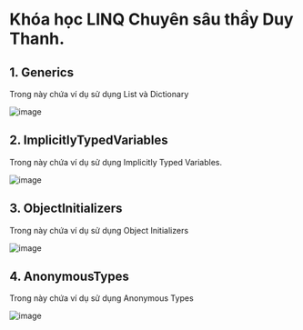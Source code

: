 # Khóa học LINQ Chuyên sâu thầy Duy Thanh.
## 1. Generics
Trong này chứa ví dụ sử dụng List và Dictionary

![image](https://user-images.githubusercontent.com/94212972/160229251-1dc0f4d5-b0be-4ae1-b182-786164008f00.png)

## 2. ImplicitlyTypedVariables
Trong này chứa ví dụ sử dụng Implicitly Typed Variables.

![image](https://user-images.githubusercontent.com/94212972/160229301-a391d6c8-db9e-458f-8e51-beb4db23f822.png)

## 3. ObjectInitializers
Trong này chứa ví dụ sử dụng Object Initializers

![image](https://user-images.githubusercontent.com/94212972/160229861-69e1c2e7-3004-49e6-9aeb-7f400f67f614.png)

## 4. AnonymousTypes
Trong này chứa ví dụ sử dụng Anonymous Types

![image](https://user-images.githubusercontent.com/94212972/160230229-223e4bce-4761-4b92-9fb1-be4dce11f3be.png)
